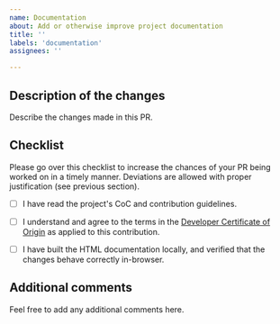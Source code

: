 ```yaml
---
name: Documentation
about: Add or otherwise improve project documentation
title: ''
labels: 'documentation'
assignees: ''

---
```



## Description of the changes

Describe the changes made in this PR.


## Checklist

Please go over this checklist to increase the chances of your PR being worked on in a timely manner. Deviations are allowed with proper justification (see previous section).

 - [ ] I have read the project's CoC and contribution guidelines.
 - [ ] I understand and agree to the terms in the [Developer Certificate of Origin](https://developercertificate.org/) as applied to this contribution.
 - [ ] I have built the HTML documentation locally, and verified that the changes behave correctly in-browser.


## Additional comments

Feel free to add any additional comments here.
